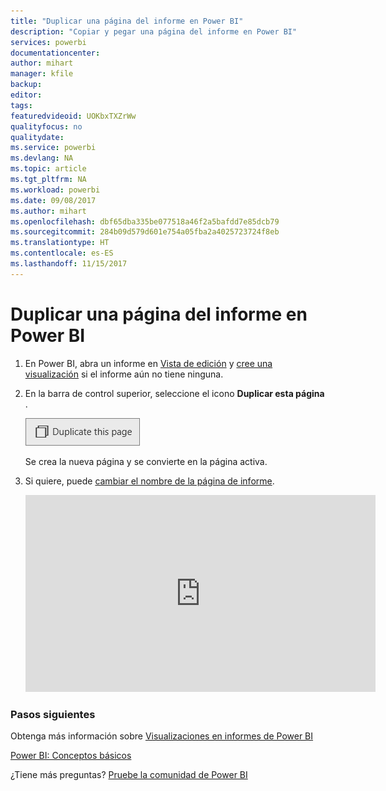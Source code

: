```yaml
---
title: "Duplicar una página del informe en Power BI"
description: "Copiar y pegar una página del informe en Power BI"
services: powerbi
documentationcenter: 
author: mihart
manager: kfile
backup: 
editor: 
tags: 
featuredvideoid: UOKbxTXZrWw
qualityfocus: no
qualitydate: 
ms.service: powerbi
ms.devlang: NA
ms.topic: article
ms.tgt_pltfrm: NA
ms.workload: powerbi
ms.date: 09/08/2017
ms.author: mihart
ms.openlocfilehash: dbf65dba335be077518a46f2a5bafdd7e85dcb79
ms.sourcegitcommit: 284b09d579d601e754a05fba2a4025723724f8eb
ms.translationtype: HT
ms.contentlocale: es-ES
ms.lasthandoff: 11/15/2017
---
```

# <a name="duplicate-a-report-page-in-power-bi"></a>Duplicar una página del informe en Power BI
1. En Power BI, abra un informe en [Vista de edición](service-reading-view-and-editing-view.md) y [cree una visualización](power-bi-report-add-visualizations-i.md) si el informe aún no tiene ninguna. 
2. En la barra de control superior, seleccione el icono **Duplicar esta página** .
   
   ![](media/power-bi-report-copy-paste-page/pbi_duplicate_new.png)
   
   Se crea la nueva página y se convierte en la página activa.
3. Si quiere, puede [cambiar el nombre de la página de informe](service-rename.md).
   
   <iframe width="560" height="315" src="https://www.youtube.com/embed/UOKbxTXZrWw?list=PL1N57mwBHtN0JFoKSR0n-tBkUJHeMP2cP" frameborder="0" allowfullscreen></iframe>

### <a name="next-steps"></a>Pasos siguientes
Obtenga más información sobre [Visualizaciones en informes de Power BI](power-bi-report-visualizations.md)

[Power BI: Conceptos básicos](service-basic-concepts.md)

¿Tiene más preguntas? [Pruebe la comunidad de Power BI](http://community.powerbi.com/)

